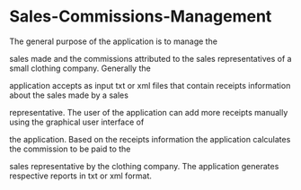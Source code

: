 # Sales-Commissions-Management

The general purpose of the application is to manage the 

sales made and the commissions attributed to the sales representatives of a small clothing company. Generally the 

application accepts as input txt or xml files that contain receipts information about the sales made by a sales 

representative. The user of the application can add more receipts manually using the graphical user interface of 

the application. Based on the receipts information the application calculates the commission to be paid to the 

sales representative by the clothing company. The application generates respective reports in txt or xml format.
